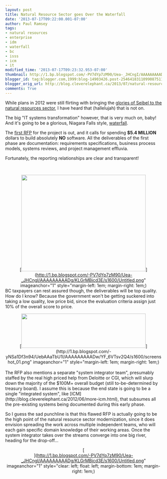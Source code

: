 ```yaml
---
layout: post
title: Natural Resource Sector goes Over the Waterfall
date: '2013-07-17T09:22:00.001-07:00'
author: Paul Ramsey
tags:
- natural resources
- enterprise
- idm
- waterfall
- bc
- isss
- icm
- it
modified_time: '2013-07-17T09:23:32.953-07:00'
thumbnail: http://1.bp.blogspot.com/-PV7dYp7zM90/Uea-_JHCngI/AAAAAAAAADg/KLGrMBjcd3E/s72-c/Untitled.png
blogger_id: tag:blogger.com,1999:blog-14903426.post-2546418311099087511
blogger_orig_url: http://blog.cleverelephant.ca/2013/07/natural-resource-sector-goes-over.html
comments: True
---
```


While plans in 2012 were still flirting with bringing the [glories of Seibel to the natural resources sector](http://blog.cleverelephant.ca/2013/06/bringing-icm-to-natural-resources-sector.html), I have heard that (hallelujah) that is not on.

The big "IT systems transformation" however, that is very much on, baby! And it's going to be a glorious, Niagara Falls style, [waterfall](http://en.wikipedia.org/wiki/Waterfall_model).

The [first RFP](https://dl.dropboxusercontent.com/u/1184727/ITP-011%20Consultants%20IT%20Systems%20Transformation%20CSNR.docx) for the project is out, and it calls for spending&nbsp;**$5.4 MILLION** dollars to build absolutely **NO**&nbsp;software. All the deliverables of the first phase are documentation: requirements specifications, business process models, systems reviews, and project management effluvia.

Fortunately, the reporting relationships are clear and transparent!

<br /><div class="separator" style="clear: both; text-align: center;">[<img border="0" height="310" src="http://1.bp.blogspot.com/-PV7dYp7zM90/Uea-_JHCngI/AAAAAAAAADg/KLGrMBjcd3E/s400/Untitled.png" width="400" />](http://1.bp.blogspot.com/-PV7dYp7zM90/Uea-_JHCngI/AAAAAAAAADg/KLGrMBjcd3E/s1600/Untitled.png" imageanchor="1" style="margin-left: 1em; margin-right: 1em;)</div>BC taxpayers can rest assured though, the deliverables will be top quality. How do I know? Because the government won't be getting suckered into taking a low quality, low price bid, since the evaluation criteria assign just 10% of the overall score to price.

<div class="separator" style="clear: both; text-align: center;">[<img border="0" height="110" src="http://1.bp.blogspot.com/-yNSa1Df3n94/UebAAaTbU1I/AAAAAAAAADw/YF_6VTsv2Q4/s400/screenshot_01.png" width="400" />](http://1.bp.blogspot.com/-yNSa1Df3n94/UebAAaTbU1I/AAAAAAAAADw/YF_6VTsv2Q4/s1600/screenshot_01.png" imageanchor="1" style="margin-left: 1em; margin-right: 1em;)</div><br />The RFP also mentions a separate "system integrator team",&nbsp;presumably staffed by the real high priced help from Deloitte or CGI, which will slurp down the majority of the $100M+ overall budget (still to-be-determined by treasury board). I assume this is because the end state is going to be a single "integrated system", like [ICM](http://blog.cleverelephant.ca/2012/06/more-icm.html), that subsumes all the pre-existing systems being documented during this early phase.

So I guess the sad punchline is that this flawed RFP is actually going to be the high point of the natural resource sector modernization, since it does envision spreading the work across multiple independent teams, who will each gain specific domain knowledge of their working areas. Once the system integrator takes over the streams converge into one big river, heading for the drop-off...<br /><div class="separator" style="clear: both; text-align: center;">[<br />](http://1.bp.blogspot.com/-PV7dYp7zM90/Uea-_JHCngI/AAAAAAAAADg/KLGrMBjcd3E/s1600/Untitled.png" imageanchor="1" style="clear: left; float: left; margin-bottom: 1em; margin-right: 1em;)</div>
